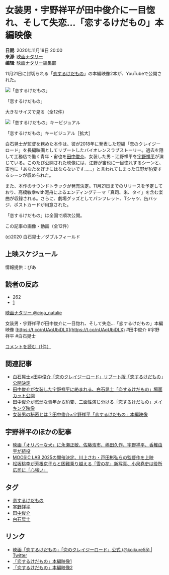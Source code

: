 # 女装男・宇野祥平が田中俊介に一目惚れ、そして失恋…「恋するけだもの」本編映像

**日期**: 2020年11月18日 20:00  
**来源**: [映画ナタリー](https://natalie.mu/eiga/news/405207)  
**编辑**: [映画ナタリー編集部](https://natalie.mu/eiga/author/74)

11月21日に封切られる「[恋するけだもの](https://natalie.mu/eiga/film/184454)」の本編映像2本が、YouTubeで公開された。

![「恋するけだもの」](https://ogre.natalie.mu/media/news/eiga/2020/1009/koisurukedamono_202010_2.jpg?impolicy=hq&imwidth=730&imdensity=1)

「恋するけだもの」

大きなサイズで見る（全12件）

![「恋するけだもの」キービジュアル](https://ogre.natalie.mu/media/news/eiga/2020/1009/koisurukedamono_202010_5.jpg?imwidth=468&imdensity=1)

「恋するけだもの」キービジュアル［拡大］

白石晃士が監督を務めた本作は、彼が2018年に発表した短編「恋のクレイジーロード」を長編映画としてリブートしたバイオレンスラブストーリー。過去を隠して工務店で働く青年・宙也を[田中俊介](https://natalie.mu/eiga/artist/73328)、女装した男・江野祥平を[宇野祥平](https://natalie.mu/eiga/artist/28098)が演じている。このたび公開された映像には、江野が宙也に一目惚れするシーンと、宙也に「あなたを好きにはならないです……」と言われてしまった江野が豹変するシーンが収められた。

また、本作のサウンドトラックが発売決定。11月21日までのリリースを予定しており、高橋敏幸with泥舟によるエンディングテーマ「真司、米、タイ」を含む楽曲が収録される。さらに、劇場グッズとしてパンフレット、Tシャツ、缶バッジ、ポストカードが用意された。

「恋するけだもの」は全国で順次公開。

この記事の画像・動画（全12件）

(c)2020 白石晃士／ダブルフィールド

## 上映スケジュール

情報提供：ぴあ

## 読者の反応

-   262
-   [1](https://natalie.mu/eiga/news/405207/comment)

[映画ナタリー @eiga_natalie](https://twitter.com/eiga_natalie)

女装男・宇野祥平が田中俊介に一目惚れ、そして失恋…「恋するけだもの」本編映像 [https://t.co/nUAqUbiDLX](https://t.co/nUAqUbiDLX) #田中俊介 #宇野祥平 #白石晃士

[コメントを読む（1件）](https://natalie.mu/eiga/news/405207/comment)

## 関連記事

- [白石晃士×田中俊介「恋のクレイジーロード」リブート版「恋するけだもの」公開決定](https://natalie.mu/eiga/news/364982)
- [田中俊介が女装した宇野祥平に絡まれる、白石晃士「恋するけだもの」場面カット公開](https://natalie.mu/eiga/news/399933)
- [田中俊介が気弱な青年から豹変、二面性演じ分ける「恋するけだもの」メイキング映像](https://natalie.mu/eiga/news/403411)
- [女装男の秘密とは？田中俊介×宇野祥平「恋するけだもの」本編映像](https://natalie.mu/eiga/news/407119)

## 宇野祥平のほかの記事

- [映画「オリバーな犬」に永瀬正敏、佐藤浩市、嶋田久作、宇野祥平、香椎由宇が続投](https://natalie.mu/eiga/news/598790)
- [MOOSIC LAB 2025の開催決定、川上さわ・戸田彬弘らの監督作を上映](https://natalie.mu/eiga/news/598484)
- [松坂桃李が芳根京子らと困難乗り越える「雪の花」新写真、小泉堯史は役所広司に「心強い」](https://natalie.mu/eiga/news/596335)

## タグ

- [恋するけだもの](https://natalie.mu/eiga/film/184454)
- [宇野祥平](https://natalie.mu/eiga/artist/28098)
- [田中俊介](https://natalie.mu/eiga/artist/73328)
- [白石晃士](https://natalie.mu/eiga/artist/28214)

## リンク

- [映画「恋するけだもの」「恋のクレイジーロード」公式 (@koikure55) | Twitter](https://twitter.com/koikure55)
- [「恋するけだもの」本編映像1](https://youtu.be/TAIbHOBJSuo)
- [「恋するけだもの」本編映像2](https://youtu.be/1xZvvxz0j8g)